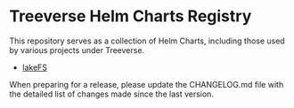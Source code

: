 # Treeverse Helm Charts Registry

This repository serves as a collection of Helm Charts, including those used by various projects under Treeverse.

- [lakeFS](https://github.com/treeverse/charts/tree/master/charts/lakefs)

When preparing for a release, please update the CHANGELOG.md file with the detailed list of changes made since the last version.
